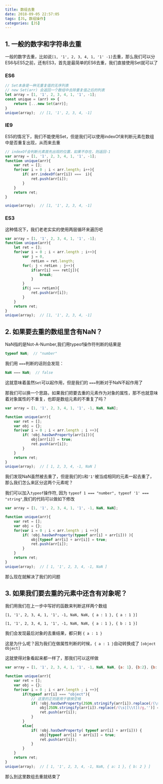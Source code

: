 ```yaml
---
title: 数组去重
date: 2018-09-05 22:57:05
tags: [JS, 数组操作]
categories: [JS]
---
```




## 1. 一般的数字和字符串去重

一般的数字去重，比如说`[1, '1', 2, 3, 4, 1, '1' -1]`去重，那么我们可以分ES6与ES5之前，还有ES3，首先是最简单的ES6去重，我们直接使用Set就可以了

### ES6

```javascript
// Set本身是一种无重复值的无序列表
// new Set(arr) 会返回一个数组中去除重复值之后的列表
let array = [1, '1', 2, 3, 4, 1, '1', -1];
const unique = (arr) => {
    return [...new Set(arr)];
}
unique(array);  // [1, '1', 2, 3, 4, -1]
```

### IE9

ES5的情况下，我们不能使用Set，但是我们可以使用indexOf来判断元素在数组中是否重复出现，从而来去重

```javascript
// indexOf会判断元素首先出现的位置，如果不存在，则返回-1
var array = [1, '1', 2, 3, 4, 1, '1', -1];
function unique(arr){
    var ret = [];
    for(var i = 0 ; i < arr.length; i++){
        if( arr.indexOf(arr[i]) ===  i){
            ret.push(arr[i]);
        }
    }
    return ret;
}

unique(array);  // [1, '1', 2, 3, 4, -1]
```

### ES3 

这种情况下，我们老老实实的使用两层循环来遍历吧

```javascript
var array = [1, '1', 2, 3, 4, 1, '1', -1];
function unique(arr){
    let ret = [];
    for(var i = 0 ; i < arr.length ; i++){
        var j = 0,
            retLen = ret.length;
        for(; j < retLen ; j++){
            if(arr[i] === ret[j]){
                break;
            }
        }
        if(j === retLen){
            ret.push(arr[i]);
        }
    }
    return ret;
}
unique(array);  // [1, '1', 2, 3, 4, -1]
```

## 2. 如果要去重的数组里含有NaN？

NaN指的是Not-A-Number,我们用typeof操作符判断的结果是

```javascript
typeof NaN;  // "number"
```

我们用 `===`判断的话则会发现：

```javascript
NaN === NaN;  // false
```

这就意味着虽然`Set`可以起作用，但是我们的 `===`判断对于NaN不起作用了

那我们可以换一个思路，如果我们把要去重的元素作为对象的属性，那不也就意味着对象属性的不重复，也即是数组元素的不重复了吗？

```javascript
var array = [1, '1', 2, 3, 4, 1, '1', -1, NaN, NaN];

function unique(arr){
    var ret = [];
    var obj = {};
    for(var i = 0 ; i < arr.length ; i ++){
        if( !obj.hasOwnProperty(arr[i])){
            obj[arr[i]] = true;
            ret.push(arr[i]);
        }
    }    
    return ret;
}
unique(array);  // [ 1, 2, 3, 4, -1, NaN ]
```

我们发现NaN虽然被去重了，但是我们的`1`和`'1'`被当成相同的元素一起去重了，那么我们怎么来区分这两个元素呢？

我们可以加入`typeof`操作符, 因为 `typeof 1 === "number", typeof '1' === "string"`,我们的代码可以做如下修改

```javascript
var array = [1, '1', 2, 3, 4, 1, '1', -1, NaN, NaN];

function unique(arr){
    var ret = [];
    var obj = {};
    for(var i = 0 ; i < arr.length ; i ++){
        if( !obj.hasOwnProperty(typeof arr[i] + arr[i])) ){
            obj[typeof arr[i] + arr[i]] = true;
            ret.push(arr[i]);
        }
    }
    return ret;
}
unique(array);  // [ 1, '1', 2, 3, 4, -1, NaN ]
```

那么现在就解决了我们的问题

## 3. 如果我们要去重的元素中还含有对象呢？

我们用我们在上一步中写好的函数来判断这样两个数组

`[1, '1', 2, 3, 4, 1, '1', -1, NaN, NaN, { a : 1 }, { a : 1 }]`

`[1, '1', 2, 3, 4, 1, '1', -1, NaN, NaN, { a : 1 }, { b : 1 }]`

我们会发现最后对象的去重结果，都只剩 `{ a : 1 }`

这是为什么呢？因为我们在做属性判断的时候，`{ a : 1 }`自动转换成了 `[object Object]`

这就使得对象看起来都一样了，那我们可以这样做

```javascript
var array = [1, '1', 2, 3, 4, 1, '1', -1, NaN, NaN, {a: 1}, {b:2}, {b: 2}];

function unique(arr){
    var ret = [];
    var obj = {};
    for(var i = 0 ; i < arr.length ; i ++){
        if(typeof arr[i] === "object"){
            // 这里的正则是用于替换空格
            if( !obj.hasOwnProperty(JSON.stringify(arr[i]).replace(/(\s|[\\t])/g,''))){
                obj[JSON.stringify(arr[i]).replace(/(\s|[\\t])/g,'')] = true;
                ret.push(arr[i]);
            }
        }
        else{
            if( !obj.hasOwnProperty( typeof arr[i] + arr[i])) {
                obj[typeof arr[i] + arr[i]] = true;
                ret.push(arr[i]);
            }
        }
    }
    return ret;
}
unique(array);  // [ 1, '1', 2, 3, 4, -1, NaN, { a: 1 }, { b: 2 } ]
```

那么到这里数组去重就结束了